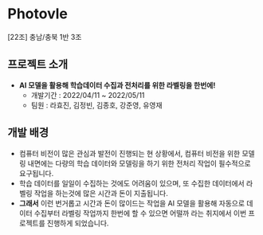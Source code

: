 # Photovle
[22조] 충남/충북 1반 3조

## 프로젝트 소개
* **AI 모델을 활용해 학습데이터 수집과 전처리를 위한 라벨링을 한번에!**
  * 개발기간 : 2022/04/11 ~ 2022/05/11
  * 팀원 : 라효진, 김정빈, 김종호, 강준영, 유영재

## 개발 배경
 * 컴퓨터 비전이 많은 관심과 발전이 진행되는 현 상황에서, 컴퓨터 비전을 위한 모델링 내면에는 다량의 학습 데이터와 모델링을 하기 위한 전처리 작업이 필수적으로 요구됩니다.
 * 학습 데이터를 일일이 수집하는 것에도 어려움이 있으며, 또 수집한 데이터에서 라벨링 작업을 하는것에 많은 시간과 돈이 지출됩니다.
 * **그래서** 이런 번거롭고 시간과 돈이 많이드는 작업을 AI 모델을 활용해 자동으로 데이터 수집부터 라벨링 작업까지 한번에 할 수 있으면 어떨까 라는 취지에서 이번 프로젝트를 진행하게 되었습니다.
 

